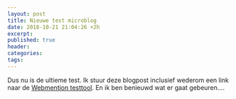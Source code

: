 ```yaml
---
layout: post
title: Nieuwe test microblog
date: 2018-10-21 21:04:26 +2h
excerpt:
published: true
header:
categories: 
tags: 
---
```

Dus nu is de ultieme test. Ik stuur deze blogpost inclusief wederom een link naar de [Webmention testtool](https://webmention.rocks/test/1). En ik ben benieuwd wat er gaat gebeuren....